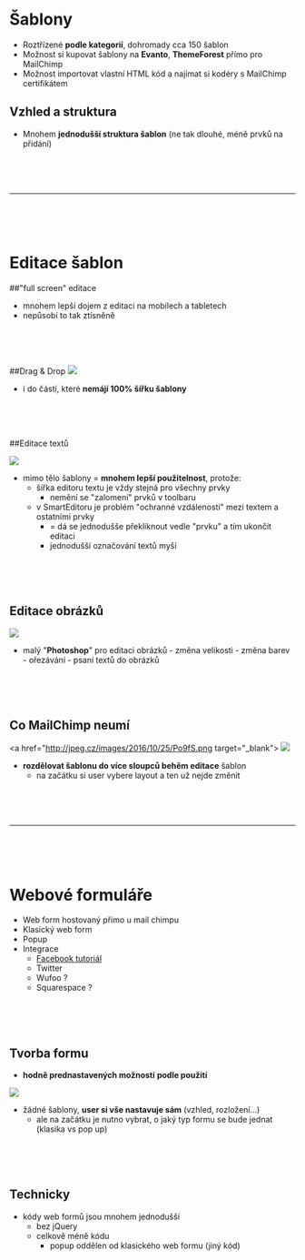 **Šablony**
===

- Roztřízené **podle kategorií**, dohromady cca 150 šablon
- Možnost si kupovat šablony na **Evanto**, **ThemeForest** přímo pro MailChimp
- Možnost importovat vlastní HTML kód a najímat si kodéry s MailChimp certifikátem

## Vzhled a struktura
- Mnohem **jednodušší struktura šablon** (ne tak dlouhé, méně prvků na přidání)

<br>
<br>
<br>
<hr>
<br>
<br>
<br>



# **Editace šablon**

##"full screen" editace
- mnohem lepší dojem z editaci na mobilech a tabletech
- nepůsobí to tak ztísněně
<br>
<br>
<br>

##Drag & Drop
<a href="http://jpeg.cz/images/2016/10/25/YmAX.png" target="_blank">
<img src="http://jpeg.cz/images/2016/10/25/YmAX.png">
</a>
-  i do částí, které **nemájí 100% šířku šablony**
<br>
<br>
<br>

##Editace textů

<a href="http://jpeg.cz/images/2016/10/25/Tmqj0.png" target="_blank"><img src="http://jpeg.cz/images/2016/10/25/Tmqj0.png"></a>

- mimo tělo šablony = **mnohem lepší použitelnost**, protože:
	- šířka editoru textu je vždy stejná pro všechny prvky
		- nemění se "zalomení" prvků v toolbaru
	- v SmartEditoru je problém "ochranné vzdálenosti" mezi textem a ostatními prvky
		- = dá se jednodušše překliknout vedle "prvku" a tím ukončit editaci
		- jednodušší označování textů myší
<br>
<br>
<br>

## Editace obrázků

<a href="http://jpeg.cz/images/2016/10/25/2SCIc.png" target="_blank"><img src="http://jpeg.cz/images/2016/10/25/2SCIc.png"></a>

- malý "**Photoshop**" pro editaci obrázků
		- změna velikosti
		- změna barev
		- ořezávání
		- psaní textů do obrázků
<br>
<br>
<br>

## Co MailChimp neumí

<a href="http://jpeg.cz/images/2016/10/25/Po9fS.png target="_blank">
<img src="http://jpeg.cz/images/2016/10/25/Po9fS.png">
</a>

- **rozdělovat šablonu do více sloupců behěm editace** šablon
	- na začátku si user vybere layout a ten už nejde změnit

<br>
<br>
<br>
<hr>
<br>
<br>
<br>


# **Webové formuláře**

- Web form hostovaný přímo u mail chimpu
- Klasický web form
- Popup
- Integrace
	- [Facebook tutoriál](http://kb.mailchimp.com/integrations/facebook/add-or-remove-a-signup-form-on-your-facebook-page?&_ga=1.195036332.1084885081.1473073083)
	- Twitter
	- Wufoo ?
	- Squarespace ?

<br>
<br>
<br>

## Tvorba formu
- **hodně prednastavených možností** **podle použití**
<a href="http://jpeg.cz/images/2016/10/25/sUb3D.png" target="_blank">
<img src="http://jpeg.cz/images/2016/10/25/sUb3D.png">
</a>

- žádné šablony, **user si vše nastavuje sám** (vzhled, rozložení...)
	- ale na začátku je nutno vybrat, o jaký typ formu se bude jednat (klasika vs pop up)
<br>
<br>
<br>

## Technicky
- kódy web formů jsou mnohem jednodušší
	- bez jQuery
	- celkově méně kódu
		- popup oddělen od klasického web formu (jiný kód)





